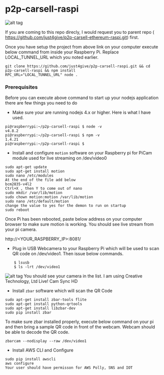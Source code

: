 # p2p-carsell-raspi

![alt tag](https://user-images.githubusercontent.com/9275193/38164409-438fe77c-34d2-11e8-9123-2be73aa08700.png)

If you are coming to this repo direcly, I would request you to parent repo ( https://github.com/just4give/p2p-carsell-ethereum-raspi.git) first. 

Once you have setup the project from above link on your computer execute below command from inside your Raspberry Pi. Replace LOCAL_TUNNEL_URL which you noted earlier. 

```
git clone https://github.com/just4give/p2p-carsell-raspi.git && cd p2p-carsell-raspi && npm install
RPC_URL="LOCAL_TUNNEL_URL" node .
```

### Prerequisites

Before you can execute above command to start up your nodejs application there are few things you need to do

- Make sure your are running nodejs 4.x or higher. Here is what I have used.
```
pi@raspberrypi:~/p2p-carsell-raspi $ node -v
v4.8.2
pi@raspberrypi:~/p2p-carsell-raspi $ npm -v
1.4.21
pi@raspberrypi:~/p2p-carsell-raspi $ 
```
- Install and configure `motion` software on your Raspberry pi for PiCam module used for live streaming on /dev/video0 
```
sudo apt-get update
sudo apt-get install motion
sudo nano /etc/modules
At the end of the file add below 
bcm2835-v4l2
Ctrl+X , then Y to come out of nano
sudo mkdir /var/lib/motion
sudo chown motion:motion /var/lib/motion
sudo nano /etc/default/motion
change the value to yes for the demon to run on startup 
sudo reboot
```
Once Pi has been rebooted, paste below address on your computer browser to make sure motion is working. You should see live stream from your pi camera.

http://<YOUR_RASPBERRY_IP>:8081/

- Plug in USB Webcamera to your Raspberry Pi which will be used to scan QR code on /dev/video1. Then issue below commands.
``` type below command to make sure your USB camera is recognized by Pi
    $ lsusb
    $ ls -lrt /dev/video1
```
 
![alt tag](https://user-images.githubusercontent.com/9275193/38164659-a2be7724-34d5-11e8-8c05-4b08820f4c48.png)
You should see your camera in the list. I am using Creative Technology, Ltd Live! Cam Sync HD

- Install `zbar` software which will scan the QR Code
```
sudo apt-get install zbar-tools flite
sudo apt-get install python-qrtools
sudo apt-get install libzbar-dev
sudo pip install zbar
```
To make sure zbar installed properly, execute below command on your pi and then bring a sample QR code in front of the webcam. Webcam should be able to decode the QR code.

```
zbarcam --nodisplay --raw /dev/video1
```
- Install AWS CLI and Configure
```
sudo pip install awscli
aws configure
Your user should have permisson for AWS Polly, SNS and IOT
```




